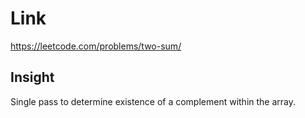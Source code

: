 # Link

https://leetcode.com/problems/two-sum/

## Insight

Single pass to determine existence of a complement within the array.